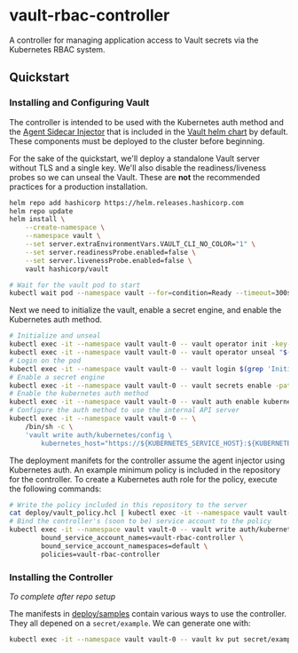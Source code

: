 # vault-rbac-controller

A controller for managing application access to Vault secrets via the Kubernetes RBAC system.

## Quickstart

### Installing and Configuring Vault

The controller is intended to be used with the Kubernetes auth method and the [Agent Sidecar Injector](https://developer.hashicorp.com/vault/docs/platform/k8s/injector) that
is included in the [Vault helm chart](https://developer.hashicorp.com/vault/docs/platform/k8s/helm) by default.
These components must be deployed to the cluster before beginning.

For the sake of the quickstart, we'll deploy a standalone Vault server without TLS and a single key.
We'll also disable the readiness/liveness probes so we can unseal the Vault. 
These are **not** the recommended practices for a production installation.

```bash
helm repo add hashicorp https://helm.releases.hashicorp.com
helm repo update
helm install \
    --create-namespace \
    --namespace vault \
    --set server.extraEnvironmentVars.VAULT_CLI_NO_COLOR="1" \
    --set server.readinessProbe.enabled=false \
    --set server.livenessProbe.enabled=false \
    vault hashicorp/vault

# Wait for the vault pod to start
kubectl wait pod --namespace vault --for=condition=Ready --timeout=300s vault-0
```

Next we need to initialize the vault, enable a secret engine, and enable the Kubernetes auth method.

```bash
# Initialize and unseal
kubectl exec -it --namespace vault vault-0 -- vault operator init -key-shares=1 -key-threshold=1 > keys.txt
kubectl exec -it --namespace vault vault-0 -- vault operator unseal "$(grep 'Unseal Key 1:' keys.txt | awk '{print $4}')"
# Login on the pod
kubectl exec -it --namespace vault vault-0 -- vault login $(grep 'Initial Root Token:' keys.txt | awk '{print $4}')
# Enable a secret engine
kubectl exec -it --namespace vault vault-0 -- vault secrets enable -path=secret kv-v2
# Enable the kubernetes auth method
kubectl exec -it --namespace vault vault-0 -- vault auth enable kubernetes
# Configure the auth method to use the internal API server
kubectl exec -it --namespace vault vault-0 -- \
    /bin/sh -c \
    'vault write auth/kubernetes/config \
        kubernetes_host="https://${KUBERNETES_SERVICE_HOST}:${KUBERNETES_SERVICE_PORT}"'
```

The deployment manifets for the controller assume the agent injector using Kubernetes auth.
An example minimum policy is included in the repository for the controller.
To create a Kubernetes auth role for the policy, execute the following commands:

```bash
# Write the policy included in this repository to the server
cat deploy/vault_policy.hcl | kubectl exec -it --namespace vault vault-0 -- vault policy write vault-rbac-controller -
# Bind the controller's (soon to be) service account to the policy
kubectl exec -it --namespace vault vault-0 -- vault write auth/kubernetes/role/vault-rbac-controller \
		bound_service_account_names=vault-rbac-controller \
		bound_service_account_namespaces=default \
		policies=vault-rbac-controller
```

### Installing the Controller


_To complete after repo setup_

The manifests in [deploy/samples](deploy/samples) contain various ways to use the controller.
They all depened on a `secret/example`. We can generate one with:

```bash
kubectl exec -it --namespace vault vault-0 -- vault kv put secret/example api_key=$(uuidgen)
```